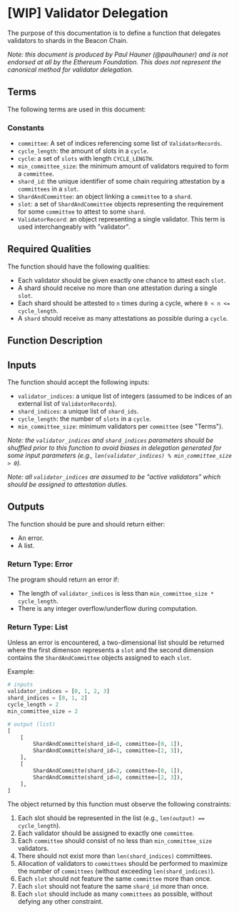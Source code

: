 # [WIP] Validator Delegation

The purpose of this documentation is to define a function that delegates
validators to shards in the Beacon Chain.

*Note: this document is produced by Paul Hauner (@paulhauner) and is not
endorsed at all by the Ethereum Foundation. This does not represent the
canonical method for validator delegation.*

## Terms

The following terms are used in this document:

### Constants

- `committee`: A set of indices referencing some list of `ValidatorRecords`.
- `cycle_length`: the amount of slots in a `cycle`.
- `cycle`: a set of `slots` with length `CYCLE_LENGTH`.
- `min_committee_size`: the minimum amount of validators required to form a
   `committee`.
- `shard_id`: the unique identifier of some chain requiring attestation by a
  `committees` in a `slot`.
- `ShardAndCommittee`: an object linking a `committee` to a `shard`.
-  `slot`: a set of `ShardAndCommittee` objects representing the requirement
   for some `committee` to attest to some `shard`.
- `ValidatorRecord`: an object representing a single validator. This term is
  used interchangeably with "validator".

## Required Qualities

The function should have the following qualities:

- Each validator should be given exactly one chance to attest each `slot`.
- A shard should receive no more than one attestation during a single `slot`.
- Each shard should be attested to `n` times during a cycle, where `0 < n <=
  cycle_length`.
- A `shard` should receive as many attestations as possible during a `cycle`.

## Function Description

## Inputs

The function should accept the following inputs:

- `validator_indices`: a unique list of integers (assumed to be indices
  of an external list of `ValidatorRecords`).
- `shard_indices`: a unique list of `shard_ids`.
- `cycle_length`: the number of `slots` in a `cycle`.
- `min_committee_size`: minimum validators per `committee` (see "Terms").

_Note: the `validator_indices` and `shard_indices` parameters should be
shuffled prior to this function to avoid biases in delegation generated for
some input parameters (e.g., `len(validator_indices) % min_committee_size >
0`)._

_Note: all `validator_indices` are assumed to be "active validators" which
should be assigned to attestation duties._

## Outputs

The function should be pure and should return either:

- An error.
- A list.

### Return Type: Error

The program should return an error if:

- The length of `validator_indices` is less than `min_committee_size *
  cycle_length`.
- There is any integer overflow/underflow during computation.

### Return Type: List

Unless an error is encountered, a two-dimensional list should be returned where
the first dimenson represents a `slot` and the second dimension contains
the `ShardAndCommittee` objects assigned to each `slot`.

Example:

```python
# inputs
validator_indices = [0, 1, 2, 3]
shard_indices = [0, 1, 2]
cycle_length = 2
min_committee_size = 2

# output (list)
[
    [
        ShardAndCommitte(shard_id=0, committee=[0, 1]),
        ShardAndCommitte(shard_id=1, committee=[2, 3]),
    ],
    [
        ShardAndCommitte(shard_id=2, committee=[0, 1]),
        ShardAndCommitte(shard_id=0, committee=[2, 3]),
    ],
]
```

The object returned by this function must observe the following constraints:

1. Each slot should be represented in the list (e.g., `len(output) ==
   cycle_length`).
2. Each validator should be assigned to exactly one `committee`.
2. Each `committee` should consist of no less than `min_committee_size` validators.
3. There should not exist more than `len(shard_indices)` committees.
4. Allocation of validators to `committees` should be performed to maximize the
   number of `committees` (without exceeding `len(shard_indices)`).
5. Each `slot` should not feature the same `committee` more than once.
6. Each `slot` should not feature the same `shard_id` more than once.
7. Each `slot` should include as many `committees` as possible, without defying
   any other constraint.
